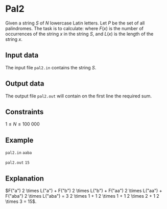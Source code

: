 # Pal2

Given a string $S$ of $N$ lowercase Latin letters. Let $P$ be the set of all palindromes. The task is to calculate: where $F(x)$ is the number of occurrences of the string $x$ in the string $S$, and $L(x)$ is the length of the string $x$.

## Input data

The input file `pal2.in` contains the string $S$.

## Output data

The output file `pal2.out` will contain on the first line the required sum.

## Constraints

$1 \leq N \leq 100\ 000$

## Example

`pal2.in`
`aaba`

`pal2.out`
`15`

## Explanation

$F("a") 2 \times L("a") + F("b") 2 \times L("b") + F("aa") 2 \times L("aa") + F("aba") 2 \times L("aba") = 3 2 \times 1 + 1 2 \times 1 + 1 2 \times 2 + 1 2 \times 3 = 15$.